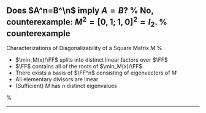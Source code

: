 Does $A^n=B^\n$ imply $A=B$?
%
No, counterexample: $M^2 = [0, 1; 1, 0]^2 = I_2$.
%
counterexample
---

Characterizations of Diagonalizability of a Square Matrix $M$
%

- $\min_M(x)/\FF$ splits into distinct linear factors over $\FF$
- $\FF$ contains all of the roots of $\min_M(x)/\FF$
- There exists a basis of $\FF^n$ consisting of eigenvectors of $M$
- All elementary divisors are linear
- (Sufficient) $M$ has $n$ distinct eigenvalues

%

---

